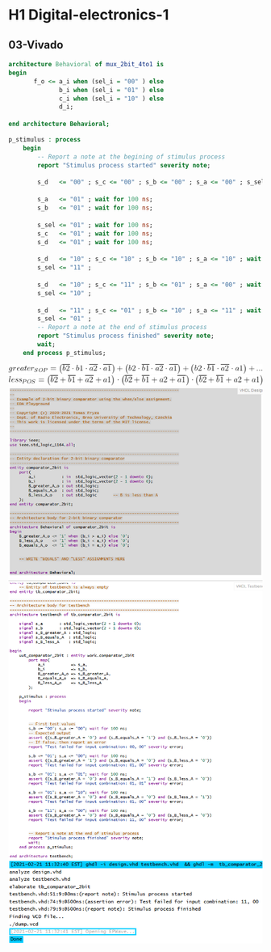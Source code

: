 # H1 Digital-electronics-1 
## 03-Vivado

```vhdl
architecture Behavioral of mux_2bit_4to1 is
begin
       f_o <= a_i when (sel_i = "00" ) else
              b_i when (sel_i = "01" ) else
              c_i when (sel_i = "10" ) else
              d_i;

end architecture Behavioral;

```

```vhdl
p_stimulus : process
    begin
        -- Report a note at the begining of stimulus process
        report "Stimulus process started" severity note;

        s_d   <= "00" ; s_c <= "00" ; s_b <= "00" ; s_a <= "00" ; s_sel <= "00" ; wait for 100 ns;
        
        s_a   <= "01" ; wait for 100 ns;
        s_b   <= "01" ; wait for 100 ns;
        
        s_sel <= "01" ; wait for 100 ns;
        s_c   <= "01" ; wait for 100 ns;
        s_d   <= "01" ; wait for 100 ns;
        
        s_d   <= "10" ; s_c <= "10" ; s_b <= "10" ; s_a <= "10" ; wait for 100 ns;
        s_sel <= "11" ;
        
        s_d   <= "10" ; s_c <= "11" ; s_b <= "01" ; s_a <= "00" ; wait for 100 ns;
        s_sel <= "10" ;
        
        s_d   <= "11" ; s_c <= "01" ; s_b <= "10" ; s_a <= "11" ; wait for 100 ns;
        s_sel <= "01" ;
        -- Report a note at the end of stimulus process
        report "Stimulus process finished" severity note;
        wait;
    end process p_stimulus;
```

![alt text](https://github.com/mrhyks/Digital-electronics-1/blob/main/Labs/02-logic/greater_sop.gif "")
![alt text](https://github.com/mrhyks/Digital-electronics-1/blob/main/Labs/02-logic/less_pos.gif "")
![alt text](https://github.com/mrhyks/Digital-electronics-1/blob/main/Labs/02-logic/design.png "")
![alt text](https://github.com/mrhyks/Digital-electronics-1/blob/main/Labs/02-logic/testbench.png "")
![alt text](https://github.com/mrhyks/Digital-electronics-1/blob/main/Labs/02-logic/console.png "")

